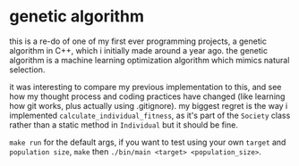 # genetic algorithm

this is a re-do of one of my first ever programming projects, a genetic algorithm in C++, which i initially made around a year ago. the genetic algorithm is a machine learning optimization algorithm which mimics natural selection. 

it was interesting to compare my previous implementation to this, and see how my thought process and coding practices have changed (like learning how git works, plus actually using .gitignore). my biggest regret is the way i implemented `calculate_individual_fitness`, as it's part of the `Society` class rather than a static method in `Individual` but it should be fine. 

`make run` for the default args, if you want to test using your own `target` and `population size`, `make` then `./bin/main <target> <population_size>`.
